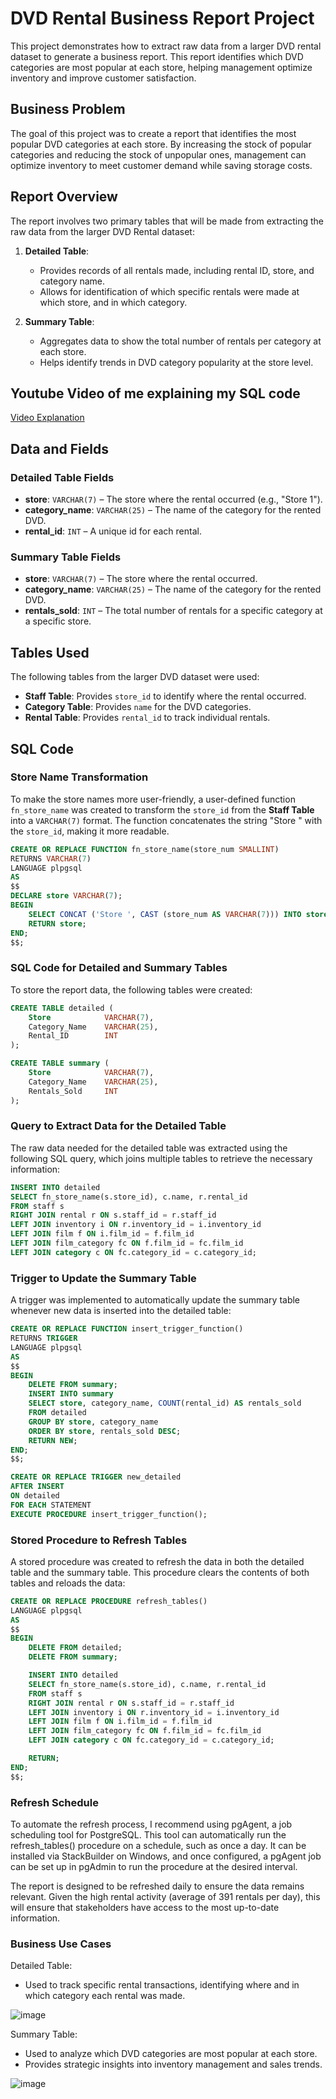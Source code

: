 # DVD Rental Business Report Project

This project demonstrates how to extract raw data from a larger DVD rental dataset to generate a business report. This report identifies which DVD categories are most popular at each store, helping management optimize inventory and improve customer satisfaction.

## Business Problem

The goal of this project was to create a report that identifies the most popular DVD categories at each store. By increasing the stock of popular categories and reducing the stock of unpopular ones, management can optimize inventory to meet customer demand while saving storage costs.

## Report Overview

The report involves two primary tables that will be made from extracting the raw data from the larger DVD Rental dataset:

1. **Detailed Table**:
   - Provides records of all rentals made, including rental ID, store, and category name.
   - Allows for identification of which specific rentals were made at which store, and in which category.

2. **Summary Table**:
   - Aggregates data to show the total number of rentals per category at each store.
   - Helps identify trends in DVD category popularity at the store level.
  

## Youtube Video of me explaining my SQL code
[Video Explanation](https://www.youtube.com/watch?v=nR9F7SjP1s8&t=348s)

## Data and Fields

### Detailed Table Fields

- **store**: `VARCHAR(7)` – The store where the rental occurred (e.g., "Store 1").
- **category_name**: `VARCHAR(25)` – The name of the category for the rented DVD.
- **rental_id**: `INT` – A unique id for each rental.

### Summary Table Fields

- **store**: `VARCHAR(7)` – The store where the rental occurred.
- **category_name**: `VARCHAR(25)` – The name of the category for the rented DVD.
- **rentals_sold**: `INT` – The total number of rentals for a specific category at a specific store.

## Tables Used

The following tables from the larger DVD dataset were used:

- **Staff Table**: Provides `store_id` to identify where the rental occurred.
- **Category Table**: Provides `name` for the DVD categories.
- **Rental Table**: Provides `rental_id` to track individual rentals.

## SQL Code

### Store Name Transformation

To make the store names more user-friendly, a user-defined function `fn_store_name` was created to transform the `store_id` from the **Staff Table** into a `VARCHAR(7)` format. The function concatenates the string "Store " with the `store_id`, making it more readable.

```sql
CREATE OR REPLACE FUNCTION fn_store_name(store_num SMALLINT)
RETURNS VARCHAR(7)
LANGUAGE plpgsql
AS
$$
DECLARE store VARCHAR(7);
BEGIN
    SELECT CONCAT ('Store ', CAST (store_num AS VARCHAR(7))) INTO store;
    RETURN store;
END;
$$;
```

### SQL Code for Detailed and Summary Tables

To store the report data, the following tables were created:

```sql
CREATE TABLE detailed (
    Store            VARCHAR(7),
    Category_Name    VARCHAR(25),
    Rental_ID        INT
);

CREATE TABLE summary (
    Store            VARCHAR(7),
    Category_Name    VARCHAR(25),
    Rentals_Sold     INT
);
```

### Query to Extract Data for the Detailed Table

The raw data needed for the detailed table was extracted using the following SQL query, which joins multiple tables to retrieve the necessary information:

```sql
INSERT INTO detailed
SELECT fn_store_name(s.store_id), c.name, r.rental_id
FROM staff s
RIGHT JOIN rental r ON s.staff_id = r.staff_id
LEFT JOIN inventory i ON r.inventory_id = i.inventory_id
LEFT JOIN film f ON i.film_id = f.film_id
LEFT JOIN film_category fc ON f.film_id = fc.film_id
LEFT JOIN category c ON fc.category_id = c.category_id;
```

### Trigger to Update the Summary Table

A trigger was implemented to automatically update the summary table whenever new data is inserted into the detailed table:

```sql
CREATE OR REPLACE FUNCTION insert_trigger_function()
RETURNS TRIGGER
LANGUAGE plpgsql
AS
$$
BEGIN
    DELETE FROM summary;
    INSERT INTO summary
    SELECT store, category_name, COUNT(rental_id) AS rentals_sold
    FROM detailed
    GROUP BY store, category_name
    ORDER BY store, rentals_sold DESC;
    RETURN NEW;
END;
$$;

CREATE OR REPLACE TRIGGER new_detailed
AFTER INSERT
ON detailed
FOR EACH STATEMENT
EXECUTE PROCEDURE insert_trigger_function();
```

### Stored Procedure to Refresh Tables

A stored procedure was created to refresh the data in both the detailed table and the summary table. This procedure clears the contents of both tables and reloads the data:

```sql
CREATE OR REPLACE PROCEDURE refresh_tables()
LANGUAGE plpgsql
AS
$$
BEGIN
    DELETE FROM detailed;
    DELETE FROM summary;

    INSERT INTO detailed
    SELECT fn_store_name(s.store_id), c.name, r.rental_id
    FROM staff s
    RIGHT JOIN rental r ON s.staff_id = r.staff_id
    LEFT JOIN inventory i ON r.inventory_id = i.inventory_id
    LEFT JOIN film f ON i.film_id = f.film_id
    LEFT JOIN film_category fc ON f.film_id = fc.film_id
    LEFT JOIN category c ON fc.category_id = c.category_id;

    RETURN;
END;
$$;
```

### Refresh Schedule

To automate the refresh process, I recommend using pgAgent, a job scheduling tool for PostgreSQL. This tool can automatically run the refresh_tables() procedure on a schedule, such as once a day. It can be installed via StackBuilder on Windows, and once configured, a pgAgent job can be set up in pgAdmin to run the procedure at the desired interval.

The report is designed to be refreshed daily to ensure the data remains relevant. Given the high rental activity (average of 391 rentals per day), this will ensure that stakeholders have access to the most up-to-date information.

### Business Use Cases

Detailed Table:

- Used to track specific rental transactions, identifying where and in which category each rental was made.

![image](https://github.com/user-attachments/assets/27daac96-3c2b-4bf4-bc74-16e747385460)


Summary Table:

- Used to analyze which DVD categories are most popular at each store.
- Provides strategic insights into inventory management and sales trends.

![image](https://github.com/user-attachments/assets/1bee6323-60b1-4c73-b1ee-8b37e34ab15b)
